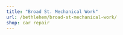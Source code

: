 ```yaml
---
title: "Broad St. Mechanical Work"
url: /bethlehem/broad-st-mechanical-work/
shop: car repair
---
```

